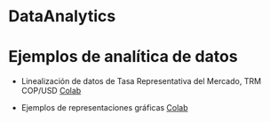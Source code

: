 # DataAnalytics

# Ejemplos de analítica de datos

+ Linealización de datos de Tasa Representativa del Mercado, TRM COP/USD [Colab](https://colab.research.google.com/github/davidalejandromiranda/DataAnalytics/blob/main/notebooks/TRM_linearization.ipynb)

+ Ejemplos de representaciones gráficas [Colab](https://colab.research.google.com/github/davidalejandromiranda/DataAnalytics/blob/main/notebooks/representaciones_graficas.ipynb)
